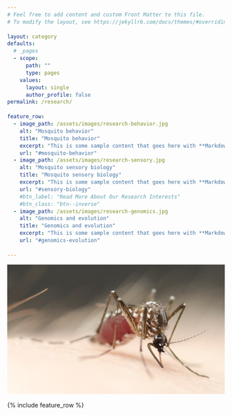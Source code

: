 ```yaml
---
# Feel free to add content and custom Front Matter to this file.
# To modify the layout, see https://jekyllrb.com/docs/themes/#overriding-theme-defaults

layout: category
defaults:
  # _pages
  - scope:
      path: ""
      type: pages
    values:
      layout: single
      author_profile: false
permalink: /research/

feature_row:
  - image_path: /assets/images/research-behavior.jpg
    alt: "Mosquito behavior"
    title: "Mosquito behavior"
    excerpt: "This is some sample content that goes here with **Markdown** formatting."
    url: "#mosquito-behavior"
  - image_path: /assets/images/research-sensory.jpg
    alt: "Mosquito sensory biology"
    title: "Mosquito sensory biology"
    excerpt: "This is some sample content that goes here with **Markdown** formatting."
    url: "#sensory-biology"
    #btn_label: "Read More About Our Research Interests"
    #btn_class: "btn--inverse"
  - image_path: /assets/images/research-genomics.jpg
    alt: "Genomics and evolution"
    title: "Genomics and evolution"
    excerpt: "This is some sample content that goes here with **Markdown** formatting."
    url: "#genomics-evolution"

---
```


![mosquito on arm](/assets/mosquito.jpg)

{% include feature_row %}

